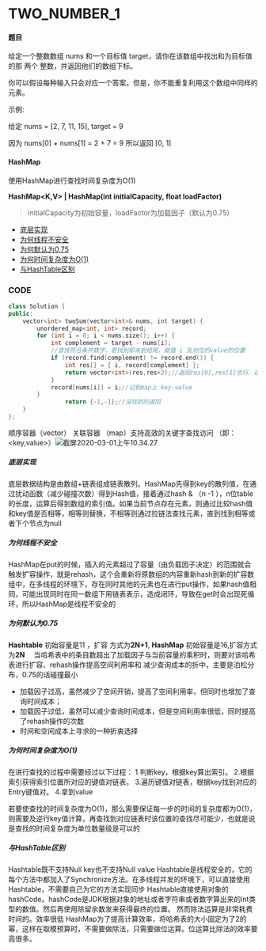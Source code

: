 # TWO_NUMBER_1


#### 题目

给定一个整数数组 nums 和一个目标值 target，请你在该数组中找出和为目标值的那 两个 整数，并返回他们的数组下标。

你可以假设每种输入只会对应一个答案。但是，你不能重复利用这个数组中同样的元素。

示例:

给定 nums = [2, 7, 11, 15], target = 9

因为 nums[0] + nums[1] = 2 + 7 = 9
所以返回 [0, 1]



#### HashMap

使用HashMap进行查找时间复杂度为O(1)

**HashMap<K,V>  |  HashMap(int initialCapacity, float loadFactor)**

> initialCapacity为初始容量，loadFactor为加载因子（默认为0.75）


* [底层实现](#底层实现)
* [为何线程不安全](#为何线程不安全)
* [为何默认为0.75](#为何默认为0.75)
* [为何时间复杂度为O(1)](#为何时间复杂度为O(1))
* [与HashTable区别](#与HashTable区别)






### CODE
```c++
class Solution {
public:
	vector<int> twoSum(vector<int>& nums, int target) {
		unordered_map<int, int> record;
		for (int i = 0; i < nums.size(); i++) {
			int complement = target - nums[i];
			//查找符合条件数字，若找到即未到结尾，赋值 i 及对应的value的位置
			if (record.find(complement) != record.end()) {
				int res[] = { i, record[complement] };
				return vector<int>(res,res+2);//返回res[0],res[1]也行，这个位置是地址才+2
			}
			record[nums[i]] = i;//记到map上 key-value
		}
        		return {-1,-1};//没找到的返回 
	}
};
```

顺序容器（vector）
关联容器 （map）支持高效的关键字查找访问 （即：<key,value>）![截屏2020-03-01上午10.34.27](https://tva1.sinaimg.cn/large/00831rSTly1gce83t3p34j310q0g2qc4.jpg)




##### 底层实现

底层数据结构是由数组+链表组成链表散列。HashMap先得到key的散列值，在通过扰动函数（减少碰撞次数）得到Hash值，接着通过hash & （n -1 ），n位table的长度，运算后得到数组的索引值。如果当前节点存在元素，则通过比较hash值和key值是否相等，相等则替换，不相等则通过拉链法查找元素，直到找到相等或者下个节点为null

##### 为何线程不安全

HashMap在put的时候，插入的元素超过了容量（由负载因子决定）的范围就会触发扩容操作，就是rehash，这个会重新将原数组的内容重新hash到新的扩容数组中，在多线程的环境下，存在同时其他的元素也在进行put操作，如果hash值相同，可能出现同时在同一数组下用链表表示，造成闭环，导致在get时会出现死循环，所以HashMap是线程不安全的

##### 为何默认为0.75

**Hashtable** 初始容量是11 ，扩容 方式为**2N+1**, **HashMap** 初始容量是16,扩容方式为**2N**　
当哈希表中的条目数超出了加载因子与当前容量的乘积时，则要对该哈希表进行扩容、rehash操作提高空间利用率和 减少查询成本的折中，主要是泊松分布，0.75的话碰撞最小

* 加载因子过高，虽然减少了空间开销，提高了空间利用率，但同时也增加了查询时间成本；
* 加载因子过低，虽然可以减少查询时间成本，但是空间利用率很低，同时提高了rehash操作的次数
* 时间和空间成本上寻求的一种折衷选择

##### 为何时间复杂度为O(1)

在进行查找的过程中需要经过以下过程：
1.判断key，根据key算出索引。
2.根据索引获得索引位置所对应的键值对链表。
3.遍历键值对链表，根据key找到对应的Entry键值对。
4.拿到value

若要使查找的时间复杂度为O(1)，那么需要保证每一步的时间的复杂度都为O(1)，则需要及逆行key值计算，再查找到对应链表时该位置的查找尽可能少，也就是说是查找的时间复杂度为单位数量级是可以的

##### 与HashTable区别

Hashtable既不支持Null key也不支持Null value
Hashtable是线程安全的，它的每个方法中都加入了Synchronize方法。在多线程并发的环境下，可以直接使用Hashtable，不需要自己为它的方法实现同步
Hashtable直接使用对象的hashCode。hashCode是JDK根据对象的地址或者字符串或者数字算出来的int类型的数值。然后再使用除留余数发来获得最终的位置。 然而除法运算是非常耗费时间的。效率很低
HashMap为了提高计算效率，将哈希表的大小固定为了2的幂，这样在取模预算时，不需要做除法，只需要做位运算。位运算比除法的效率要高很多。

